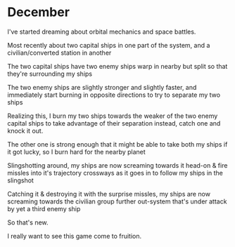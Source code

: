 # December

I've started dreaming about orbital mechanics and space battles.

Most recently about two capital ships in one part of the system, and a civilian/converted station in another

The two capital ships have two enemy ships warp in nearby but split so that they're surrounding my ships

The two enemy ships are slightly stronger and slightly faster, and immediately start burning in opposite directions to try to separate my two ships

Realizing this, I burn my two ships towards the weaker of the two enemy capital ships to take advantage of their separation instead, catch one and knock it out.

The other one is strong enough that it might be able to take both my ships if it got lucky, so I burn hard for the nearby planet

Slingshotting around, my ships are now screaming towards it head-on & fire missles into it's trajectory crossways as it goes in to follow my ships in the slingshot

Catching it & destroying it with the surprise missles, my ships are now screaming towards the civilian group further out-system that's under attack by yet a third enemy ship

So that's new.

I really want to see this game come to fruition.
